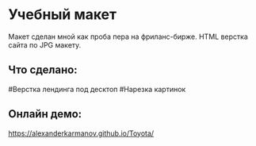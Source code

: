 # Учебный макет
Макет сделан мной как проба пера на фриланс-бирже.
HTML верстка сайта по JPG макету.   

## Что сделано:
#Верстка лендинга под десктоп
#Нарезка картинок

## Онлайн демо:
https://alexanderkarmanov.github.io/Toyota/
